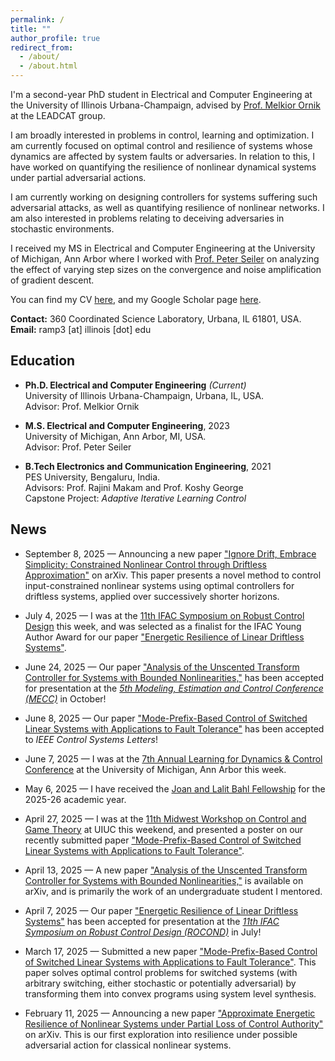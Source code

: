 ```yaml
---
permalink: /
title: ""
author_profile: true
redirect_from: 
  - /about/
  - /about.html
---
```


I'm a second-year PhD student in Electrical and Computer Engineering at the University of Illinois Urbana-Champaign, advised by [Prof. Melkior Ornik](https://mornik.web.illinois.edu/) at the LEADCAT group.

I am broadly interested in problems in control, learning and optimization. I am currently focused on optimal control and resilience of systems whose dynamics are affected by system faults or adversaries. In relation to this, I have worked on quantifying the resilience of nonlinear dynamical systems under partial adversarial actions.

I am currently working on designing controllers for systems suffering such adversarial attacks, as well as quantifying resilience of nonlinear networks. I am also interested in problems relating to deceiving adversaries in stochastic environments.

I received my MS in Electrical and Computer Engineering at the University of Michigan, Ann Arbor where I worked with [Prof. Peter Seiler](https://seiler.engin.umich.edu/) on analyzing the effect of varying step sizes on the convergence and noise amplification of gradient descent.

You can find my CV [here](https://ram-p.github.io/files/CV_RP.pdf), and my Google Scholar page [here](https://scholar.google.com/citations?user=YtKKnAEAAAAJ&hl=en).

**Contact:** 360 Coordinated Science Laboratory, Urbana, IL 61801, USA. \
**Email:** ramp3 \[at\] illinois \[dot\] edu

Education
------
- **Ph.D. Electrical and Computer Engineering** _(Current)_ \
University of Illinois Urbana-Champaign, Urbana, IL, USA. \
Advisor: Prof. Melkior Ornik

- **M.S. Electrical and Computer Engineering**, 2023 \
University of Michigan, Ann Arbor, MI, USA. \
Advisor: Prof. Peter Seiler

- **B.Tech Electronics and Communication Engineering**, 2021 \
PES University, Bengaluru, India. \
Advisors: Prof. Rajini Makam and Prof. Koshy George \
Capstone Project: _Adaptive Iterative Learning Control_

News
------
- September 8, 2025 — Announcing a new paper ["Ignore Drift, Embrace Simplicity: Constrained Nonlinear Control through Driftless Approximation"](https://arxiv.org/abs/2509.06188) on arXiv. This paper presents a novel method to control input-constrained nonlinear systems using optimal controllers for driftless systems, applied over successively shorter horizons.

- July 4, 2025 — I was at the [11th IFAC Symposium on Robust Control Design](https://conferences.ifac-control.org/rocond2025/) this week, and was selected as a finalist for the IFAC Young Author Award for our paper ["Energetic Resilience of Linear Driftless Systems"](https://arxiv.org/abs/2410.00323).

- June 24, 2025 — Our paper ["Analysis of the Unscented Transform Controller for Systems with Bounded Nonlinearities,"](https://arxiv.org/abs/2504.08579) has been accepted for presentation at the [_5th Modeling, Estimation and Control Conference (MECC)_](https://mecc2025.a2c2.org/) in October!

- June 8, 2025 — Our paper ["Mode-Prefix-Based Control of Switched Linear Systems with Applications to Fault Tolerance"](https://arxiv.org/abs/2505.13105) has been accepted to _IEEE Control Systems Letters_!

- June 7, 2025 — I was at the [7th Annual Learning for Dynamics & Control Conference](https://sites.google.com/umich.edu/l4dc2025/) at the University of Michigan, Ann Arbor this week.

- May 6, 2025 — I have received the [Joan and Lalit Bahl Fellowship](https://ece.illinois.edu/academics/grad/fellowships/bahl) for the 2025-26 academic year.

- April 27, 2025 — I was at the [11th Midwest Workshop on Control and Game Theory](https://publish.illinois.edu/11th-midwest-workshop-on-control-and-game-theory/) at UIUC this weekend, and presented a poster on our recently submitted paper ["Mode-Prefix-Based Control of Switched Linear Systems with Applications to Fault Tolerance"](https://arxiv.org/abs/2505.13105).

- April 13, 2025 — A new paper ["Analysis of the Unscented Transform Controller for Systems with Bounded Nonlinearities,"](https://arxiv.org/abs/2504.08579) is available on arXiv, and is primarily the work of an undergraduate student I mentored.

- April 7, 2025 — Our paper ["Energetic Resilience of Linear Driftless Systems"](https://arxiv.org/abs/2410.00323) has been accepted for presentation at the [_11th IFAC Symposium on Robust Control Design (ROCOND)_](https://conferences.ifac-control.org/rocond2025/) in July!

- March 17, 2025 — Submitted a new paper ["Mode-Prefix-Based Control of Switched Linear Systems with Applications to Fault Tolerance"](https://arxiv.org/abs/2505.13105). This paper solves optimal control problems for switched systems (with arbitrary switching, either stochastic or potentially adversarial) by transforming them into convex programs using system level synthesis. 

- February 11, 2025 — Announcing a new paper ["Approximate Energetic Resilience of Nonlinear Systems under Partial Loss of Control Authority"](https://arxiv.org/abs/2502.07603) on arXiv. This is our first exploration into resilience under possible adversarial action for classical nonlinear systems.
